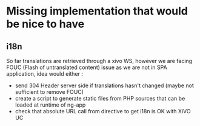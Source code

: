# Missing implementation that would be nice to have

## i18n

So far translations are retrieved through a xivo WS, however we are facing FOUC (Flash of untranslated content) issue as we are not in SPA application, idea would either :

* send 304 Header server side if translations hasn't changed (maybe not sufficient to remove FOUC)
* create a script to generate static files from PHP sources that can be loaded at runtime of ng-app
* check that absolute URL call from directive to get i18n is OK with XiVO UC
